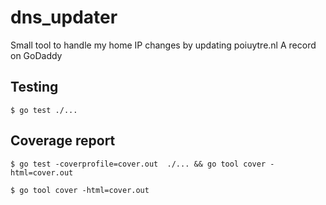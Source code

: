 # dns_updater
Small tool to handle my home IP changes by updating poiuytre.nl A record on GoDaddy

## Testing
```
$ go test ./...
```

## Coverage report
```
$ go test -coverprofile=cover.out  ./... && go tool cover -html=cover.out
```

```
$ go tool cover -html=cover.out
```